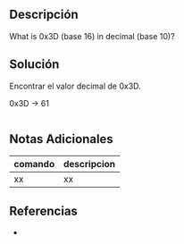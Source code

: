 ## Descripción

What is 0x3D (base 16) in decimal (base 10)?

## Solución

Encontrar el valor decimal de 0x3D.

0x3D -> 61

```bash
```

## Notas Adicionales
|comando|descripcion|
|---|---|
|xx|xx|

## Referencias
- []()
